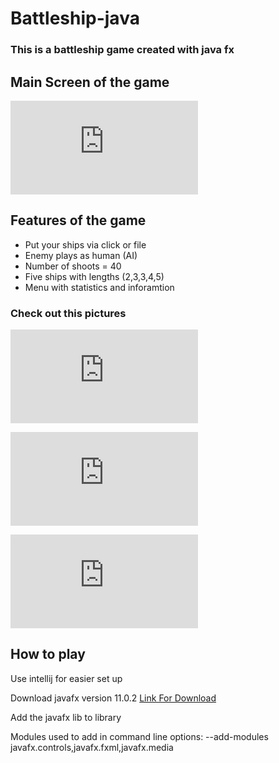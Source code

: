 # Battleship-java

### This is a battleship game created with java fx

## Main Screen of the game

![Main Screen](https://files.fm/thumb_show.php?i=59wnjrz39)

## Features of the game

- Put your ships via click or file
- Enemy plays as human (AI)
- Number of shoots = 40
- Five ships with lengths (2,3,3,4,5)
- Menu with statistics and inforamtion

### Check out this pictures

![photo Game](https://files.fm/thumb_show.php?i=g4dtdypcw)

![photo Game](https://files.fm/thumb_show.php?i=x7qbgrh8j)

![photo Game](https://files.fm/thumb_show.php?i=frfbrb4hz)


##  How to play

Use intellij for easier set up

Download javafx version  11.0.2 [Link For Download](https://gluonhq.com/download/javafx-11-0-2-sdk-windows/)

Add the javafx lib to library

Modules used to add in command line options: --add-modules javafx.controls,javafx.fxml,javafx.media
